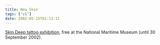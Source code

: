 ```yaml
---
title: New Skin
tags: ["v1"]
date: 2002-05-25T01:13:11
---
```


[Skin Deep tattoo exhibition][1], free at the National Maritime Museum (until 30 September 2002).

[1]: http://www.nmm.ac.uk/galleries/skin_deep.html "Skin Deep tattoo and tattooing exhibition"

